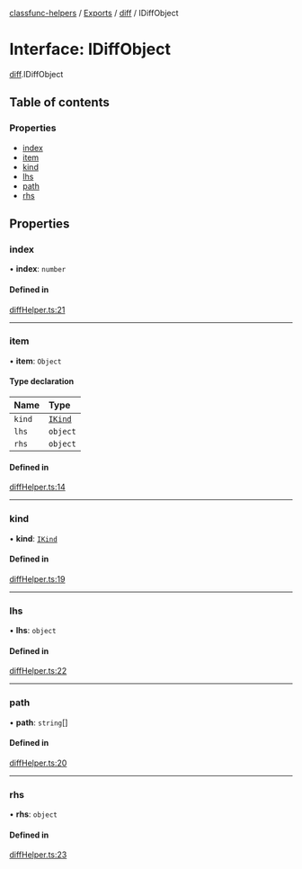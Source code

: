 [classfunc-helpers](../README.md) / [Exports](../modules.md) / [diff](../modules/diff.md) / IDiffObject

# Interface: IDiffObject

[diff](../modules/diff.md).IDiffObject

## Table of contents

### Properties

- [index](diff.IDiffObject.md#index)
- [item](diff.IDiffObject.md#item)
- [kind](diff.IDiffObject.md#kind)
- [lhs](diff.IDiffObject.md#lhs)
- [path](diff.IDiffObject.md#path)
- [rhs](diff.IDiffObject.md#rhs)

## Properties

### index

• **index**: `number`

#### Defined in

[diffHelper.ts:21](https://github.com/ClassFunc/classfunc-helpers/blob/b5f96a0/src/diffHelper.ts#L21)

___

### item

• **item**: `Object`

#### Type declaration

| Name | Type |
| :------ | :------ |
| `kind` | [`IKind`](../modules/diff.md#ikind) |
| `lhs` | `object` |
| `rhs` | `object` |

#### Defined in

[diffHelper.ts:14](https://github.com/ClassFunc/classfunc-helpers/blob/b5f96a0/src/diffHelper.ts#L14)

___

### kind

• **kind**: [`IKind`](../modules/diff.md#ikind)

#### Defined in

[diffHelper.ts:19](https://github.com/ClassFunc/classfunc-helpers/blob/b5f96a0/src/diffHelper.ts#L19)

___

### lhs

• **lhs**: `object`

#### Defined in

[diffHelper.ts:22](https://github.com/ClassFunc/classfunc-helpers/blob/b5f96a0/src/diffHelper.ts#L22)

___

### path

• **path**: `string`[]

#### Defined in

[diffHelper.ts:20](https://github.com/ClassFunc/classfunc-helpers/blob/b5f96a0/src/diffHelper.ts#L20)

___

### rhs

• **rhs**: `object`

#### Defined in

[diffHelper.ts:23](https://github.com/ClassFunc/classfunc-helpers/blob/b5f96a0/src/diffHelper.ts#L23)
